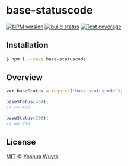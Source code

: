 # base-statuscode
[![NPM version][npm-image]][npm-url] 
[![build status][travis-image]][travis-url] 
[![Test coverage][coveralls-image]][coveralls-url]

## Installation
```bash
$ npm i --save base-statuscode
```

## Overview
```js
var baseStatus = require('base-statuscode');

baseStatus(404);
// => 400

baseStatus(205);
// => 200
```

## License
[MIT](https://tldrlegal.com/license/mit-license) © [Yoshua Wuyts](yoshuawuyts.com)

[npm-image]: https://img.shields.io/npm/v/base-statuscode.svg?style=flat
[npm-url]: https://npmjs.org/package/base-statuscode
[travis-image]: https://img.shields.io/travis/yoshuawuyts/base-statuscode.svg?style=flat
[travis-url]: https://travis-ci.org/yoshuawuyts/base-statuscode
[coveralls-image]: https://img.shields.io/coveralls/yoshuawuyts/base-statuscode.svg?style=flat
[coveralls-url]: https://coveralls.io/r/yoshuawuyts/base-statuscode?branch=master